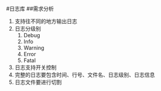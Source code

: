
#日志库
##需求分析

1. 支持往不同的地方输出日志
2. 日志分级别
   1. Debug
   2. Info
   3. Warning
   4. Error
   5. Fatal
3. 日志支持开关控制
4. 完整的日志要包含时间、行号、文件名、日志级别、日志信息
5. 日志文件要进行切割

